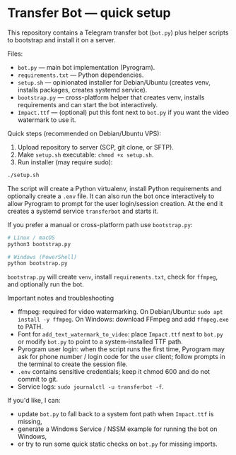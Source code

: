 # Transfer Bot — quick setup

This repository contains a Telegram transfer bot (`bot.py`) plus helper scripts to bootstrap and install it on a server.

Files:
- `bot.py` — main bot implementation (Pyrogram).
- `requirements.txt` — Python dependencies.
- `setup.sh` — opinionated installer for Debian/Ubuntu (creates venv, installs packages, creates systemd service).
- `bootstrap.py` — cross-platform helper that creates venv, installs requirements and can start the bot interactively.
- `Impact.ttf` — (optional) put this font next to `bot.py` if you want the video watermark to use it.

Quick steps (recommended on Debian/Ubuntu VPS):

1. Upload repository to server (SCP, git clone, or SFTP).
2. Make `setup.sh` executable: `chmod +x setup.sh`.
3. Run installer (may require sudo):

```bash
./setup.sh
```

The script will create a Python virtualenv, install Python requirements and optionally create a `.env` file. It can also run the bot once interactively to allow Pyrogram to prompt for the user login/session creation. At the end it creates a systemd service `transferbot` and starts it.

If you prefer a manual or cross-platform path use `bootstrap.py`:

```bash
# Linux / macOS
python3 bootstrap.py

# Windows (PowerShell)
python bootstrap.py
```

`bootstrap.py` will create `venv`, install `requirements.txt`, check for `ffmpeg`, and optionally run the bot.

Important notes and troubleshooting
- ffmpeg: required for video watermarking. On Debian/Ubuntu: `sudo apt install -y ffmpeg`. On Windows: download FFmpeg and add `ffmpeg.exe` to PATH.
- Font for `add_text_watermark_to_video`: place `Impact.ttf` next to `bot.py` or modify `bot.py` to point to a system-installed TTF path.
- Pyrogram user login: when the script runs the first time, Pyrogram may ask for phone number / login code for the `user` client; follow prompts in the terminal to create the session file.
- `.env` contains sensitive credentials; keep it chmod 600 and do not commit to git.
- Service logs: `sudo journalctl -u transferbot -f`.

If you'd like, I can:
- update `bot.py` to fall back to a system font path when `Impact.ttf` is missing,
- generate a Windows Service / NSSM example for running the bot on Windows,
- or try to run some quick static checks on `bot.py` for missing imports.
